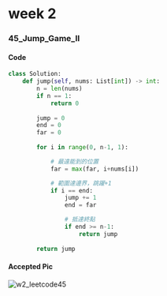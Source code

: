 # week 2
### 45_Jump_Game_II
#### Code
```python
class Solution:
    def jump(self, nums: List[int]) -> int:
        n = len(nums)
        if n == 1:
            return 0
    
        jump = 0
        end = 0
        far = 0
    
        for i in range(0, n-1, 1):

            # 最遠能到的位置
            far = max(far, i+nums[i])  

            # 範圍達邊界，跳躍+1
            if i == end:  
                jump += 1
                end = far

                # 抵達終點
                if end >= n-1:  
                    return jump
    
        return jump
```
#### Accepted Pic
![w2_leetcode45](https://github.com/user-attachments/assets/ffc313a2-baa5-41ef-a341-378db3c7c1e8)
